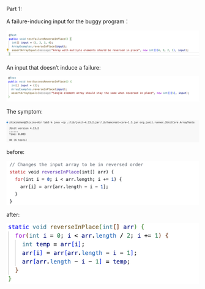 Part 1:

A failure-inducing input for the buggy program：


![Image](lab3-1.png)






An input that doesn’t induce a failure:

![Image](lab3-2.png)


The symptom:

![Image](lab3-3.png)

before:

![Image](lab3-4.png)

after:

![Image](lab3-5.png)


